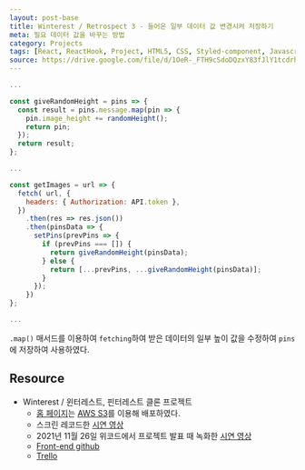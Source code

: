 ```yaml
---
layout: post-base
title: Winterest / Retrospect 3 - 들어온 일부 데이터 값 변경시켜 저장하기
meta: 필요 데이터 값을 바꾸는 방법
category: Projects
tags: [React, ReactHook, Project, HTML5, CSS, Styled-component, Javascript]
source: https://drive.google.com/file/d/1OeR-_FTH9cSdoDQzxY83fJlY1tcdrh7Q/view?usp=sharing
---
```


```jsx
...

const giveRandomHeight = pins => {
  const result = pins.message.map(pin => {
    pin.image_height += randomHeight();
    return pin;
  });
  return result;
};

...

const getImages = url => {
  fetch( url, {
    headers: { Authorization: API.token },
  })
    .then(res => res.json())
    .then(pinsData => {
      setPins(prevPins => {
        if (prevPins === []) {
          return giveRandomHeight(pinsData);
        } else {
          return [...prevPins, ...giveRandomHeight(pinsData)];
        }
      });
    })
};

...
```

`.map()` 매서드를 이용하여 `fetching`하여 받은 데이터의 일부 높이 값을 수정하여 `pins`에 저장하여 사용하였다.

## Resource

- Winterest / 윈터레스트, 핀터레스트 클론 프로젝트
  - [홈 페이지](http://wecode26winterestproject.s3-website.ap-northeast-2.amazonaws.com/)는 [AWS S3](https://aws.amazon.com/?nc2=h_lg)를 이용해 배포하였다.
  - 스크린 레코드한 [시연 영상](https://drive.google.com/file/d/1OeR-_FTH9cSdoDQzxY83fJlY1tcdrh7Q/view?usp=sharing)
  - 2021년 11월 26일 위코드에서 프로젝트 발표 때 녹화한 [시연 영상](https://drive.google.com/file/d/1wh3uxFrbqOR_65DGYM8RUOlCP-cuKJhI/view?usp=sharing)
  - [Front-end github](https://github.com/wecode-bootcamp-korea/26-2nd-Weterest-frontend)
  - [Trello](https://trello.com/b/Q966JjyT/weterest)
